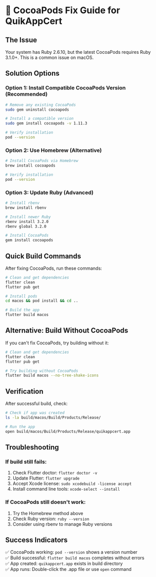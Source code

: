 # 🔧 CocoaPods Fix Guide for QuikAppCert

## The Issue

Your system has Ruby 2.6.10, but the latest CocoaPods requires Ruby 3.1.0+. This is a common issue on macOS.

## Solution Options

### Option 1: Install Compatible CocoaPods Version (Recommended)

```bash
# Remove any existing CocoaPods
sudo gem uninstall cocoapods

# Install a compatible version
sudo gem install cocoapods -v 1.11.3

# Verify installation
pod --version
```

### Option 2: Use Homebrew (Alternative)

```bash
# Install CocoaPods via Homebrew
brew install cocoapods

# Verify installation
pod --version
```

### Option 3: Update Ruby (Advanced)

```bash
# Install rbenv
brew install rbenv

# Install newer Ruby
rbenv install 3.2.0
rbenv global 3.2.0

# Install CocoaPods
gem install cocoapods
```

## Quick Build Commands

After fixing CocoaPods, run these commands:

```bash
# Clean and get dependencies
flutter clean
flutter pub get

# Install pods
cd macos && pod install && cd ..

# Build the app
flutter build macos
```

## Alternative: Build Without CocoaPods

If you can't fix CocoaPods, try building without it:

```bash
# Clean and get dependencies
flutter clean
flutter pub get

# Try building without CocoaPods
flutter build macos --no-tree-shake-icons
```

## Verification

After successful build, check:

```bash
# Check if app was created
ls -la build/macos/Build/Products/Release/

# Run the app
open build/macos/Build/Products/Release/quikappcert.app
```

## Troubleshooting

### If build still fails:

1. Check Flutter doctor: `flutter doctor -v`
2. Update Flutter: `flutter upgrade`
3. Accept Xcode license: `sudo xcodebuild -license accept`
4. Install command line tools: `xcode-select --install`

### If CocoaPods still doesn't work:

1. Try the Homebrew method above
2. Check Ruby version: `ruby --version`
3. Consider using rbenv to manage Ruby versions

## Success Indicators

✅ CocoaPods working: `pod --version` shows a version number  
✅ Build successful: `flutter build macos` completes without errors  
✅ App created: `quikappcert.app` exists in build directory  
✅ App runs: Double-click the .app file or use `open` command
